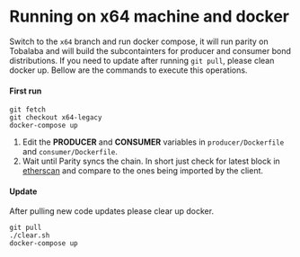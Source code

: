# Running on x64 machine and docker
Switch to the `x64` branch and run docker compose, it will run parity on Tobalaba and will build the subcontainters for producer and consumer bond distributions. If you need to update after running `git pull`, please clean docker up. Bellow are the commands to execute this operations.

#### First run
```
git fetch
git checkout x64-legacy
docker-compose up
```
1. Edit the __PRODUCER__ and __CONSUMER__ variables in `producer/Dockerfile` and `consumer/Dockerfile`.
2. Wait until Parity syncs the chain. In short just check for latest block in [etherscan](https://tobalaba.etherscan.com/) and compare to the ones being imported by the client.

#### Update
After pulling new code updates please clear up docker. 
```
git pull
./clear.sh
docker-compose up
```
